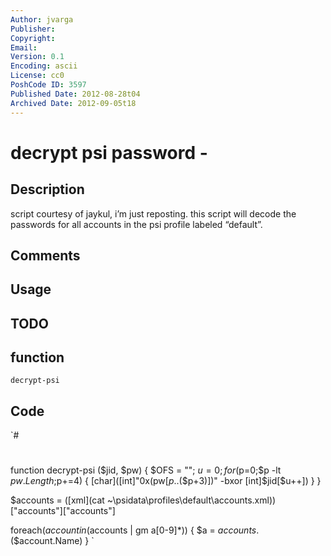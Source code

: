 ```yaml
---
Author: jvarga
Publisher: 
Copyright: 
Email: 
Version: 0.1
Encoding: ascii
License: cc0
PoshCode ID: 3597
Published Date: 2012-08-28t04
Archived Date: 2012-09-05t18
---
```


# decrypt psi password - 

## Description

script courtesy of jaykul, i’m just reposting.  this script will decode the passwords for all accounts in the psi profile labeled “default”.

## Comments



## Usage



## TODO



## function

`decrypt-psi`

## Code

`#
 #
 function decrypt-psi ($jid, $pw) {
    $OFS = ""; $u = 0;
    for($p=0;$p -lt $pw.Length;$p+=4) {
       [char]([int]"0x$($pw[$p..$($p+3)])" -bxor [int]$jid[$u++])
    }
 }
 
 $accounts = ([xml](cat ~\psidata\profiles\default\accounts.xml))["accounts"]["accounts"]
 
 foreach($account in ($accounts | gm a[0-9]*)) {
    $a = $accounts.$($account.Name) 
 }
`

